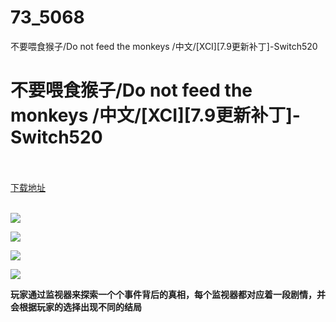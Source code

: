 # 73_5068
不要喂食猴子/Do not feed the monkeys /中文/[XCI][7.9更新补丁]-Switch520
# 不要喂食猴子/Do not feed the monkeys /中文/[XCI][7.9更新补丁]-Switch520
 <br/></br>
[下载地址](https://www.switch520.cc/article/5068 "下载地址")
<br/></br>

<p><span><strong><img src="https://ae01.alicdn.com/kf/U86ddc1304ae54954885ee3c4448cb87b0.jpg"></strong></span></p>
<p><img src="https://ae01.alicdn.com/kf/Ucecd60be0c7b4611b47632e23681164da.jpg"></p>
<p><img src="https://ae01.alicdn.com/kf/U4cd1ed8e1d2249b5a4cd980a8e56e3edN.jpg"></p>
<p><img src="https://ae01.alicdn.com/kf/U709e3668046b4a9e9f0d7555eaa103a6O.jpg"></p>
<p><span></span><strong><span style="font-family: Tahoma,">玩家通过监视器来探索一个个事件背后的真相，每个监视器都对应着一段剧情，并会根据玩家的选择出现不同的结局</span></strong></p>
<p><strong><span style="font-family: Tahoma,"><br></span></strong></p>
